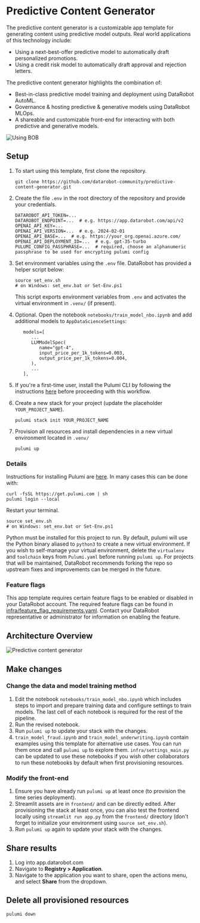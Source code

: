 # Predictive Content Generator

The predictive content generator is a customizable app template for generating content using predictive model outputs. Real world applications of this technology include:

- Using a next-best-offer predictive model to automatically draft personalized promotions.
- Using a credit risk model to automatically draft approval and rejection letters.

The predictive content generator highlights the combination of:

- Best-in-class predictive model training and deployment using DataRobot AutoML.
- Governance & hosting predictive & generative models using DataRobot MLOps.
- A shareable and customizable front-end for interacting with both predictive and
  generative models.

![Using BOB](https://s3.amazonaws.com/datarobot_public/drx/recipe_gifs/bob_ui.gif)

## Setup

1. To start using this template, first clone the repository.

   ```
   git clone https://github.com/datarobot-community/predictive-content-generator.git
   ```

2. Create the file `.env` in the root directory of the repository and provide your credentials.
   
   ```
   DATAROBOT_API_TOKEN=...
   DATAROBOT_ENDPOINT=...  # e.g. https://app.datarobot.com/api/v2
   OPENAI_API_KEY=...
   OPENAI_API_VERSION=...  # e.g. 2024-02-01
   OPENAI_API_BASE=...  # e.g. https://your_org.openai.azure.com/
   OPENAI_API_DEPLOYMENT_ID=...  # e.g. gpt-35-turbo
   PULUMI_CONFIG_PASSPHRASE=...  # required, choose an alphanumeric passphrase to be used for encrypting pulumi config
   ```
   
3. Set environment variables using the `.env` file. DataRobot has provided a helper script below:
   ```
   source set_env.sh
   # on Windows: set_env.bat or Set-Env.ps1
   ```
   
   This script exports environment variables from `.env` and activates the virtual 
   environment in `.venv/` (if present).

4. Optional. Open the notebook `notebooks/train_model_nbo.ipynb` and add additional models to `AppDataScienceSettings`:

   ```
      models=[
         ...
         LLMModelSpec(
            name="gpt-4",
            input_price_per_1k_tokens=0.003,
            output_price_per_1k_tokens=0.004,
         ),
         ...
      ],
   ```

6. If you're a first-time user, install the Pulumi CLI by following the instructions [here](#details) before proceeding with this workflow.

7. Create a new stack for your project (update the placeholder `YOUR_PROJECT_NAME`).

   ```
   pulumi stack init YOUR_PROJECT_NAME
   ```

8. Provision all resources and install dependencies in a new virtual environment located in `.venv/`

   ```
   pulumi up
   ```

### Details

Instructions for installing Pulumi are [here](https://www.pulumi.com/docs/iac/download-install/). In many cases this can be done
with:

```
curl -fsSL https://get.pulumi.com | sh
pulumi login --local
```

Restart your terminal.

```
source set_env.sh
# on Windows: set_env.bat or Set-Env.ps1
```

Python must be installed for this project to run. By default, pulumi will use the Python binary aliased to `python3` to create a new virtual environment. If you wish to self-manage your virtual environment, delete the `virtualenv` and `toolchain` keys from `Pulumi.yaml` before running `pulumi up`. For projects that will be maintained, DataRobot recommends forking the repo so upstream fixes and improvements can be merged in the future.

### Feature flags

This app template requires certain feature flags to be enabled or disabled in your DataRobot account. The required feature flags can be found in [infra/feature_flag_requirements.yaml](infra/feature_flag_requirements.yaml). Contact your DataRobot representative or administrator for information on enabling the feature.

## Architecture Overview
![Predictive content generator](https://s3.amazonaws.com/datarobot_public/drx/recipe_gifs/predictive_content_architecture.svg)

## Make changes

### Change the data and model training method

1. Edit the notebook `notebooks/train_model_nbo.ipynb` which includes steps to import and prepare training data and configure settings to train models. The last cell of each notebook is required for the rest of the pipeline.
2. Run the revised notebook.
3. Run `pulumi up` to update your stack with the changes.
4. `train_model_fraud.ipynb` and `train_model_underwriting.ipynb` contain examples using this template for alternative use cases. You can run them once and call `pulumi up` to explore them. `infra/settings_main.py` can be updated to use these notebooks if you wish other collaborators to run these notebooks by default when first provisioning resources.

### Modify the front-end

1. Ensure you have already run `pulumi up` at least once (to provision the time series deployment).
2. Streamlit assets are in `frontend/` and can be directly edited. After provisioning the stack 
   at least once, you can also test the frontend locally using `streamlit run app.py` from the
   `frontend/` directory (don't forget to initialize your environment using `source set_env.sh`).
3. Run `pulumi up` again to update your stack with the changes.

## Share results

1. Log into app.datarobot.com
2. Navigate to **Registry > Application**.
3. Navigate to the application you want to share, open the actions menu, and select **Share** from the dropdown.

## Delete all provisioned resources

```
pulumi down
```
